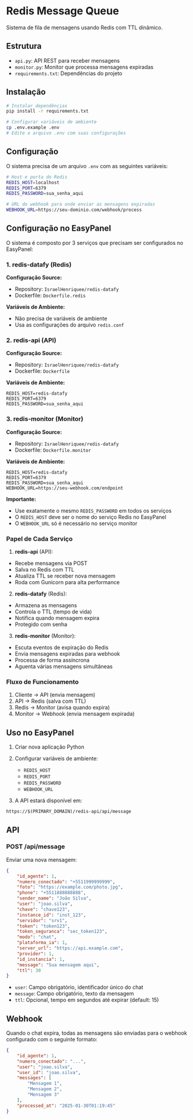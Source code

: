 # Redis Message Queue

Sistema de fila de mensagens usando Redis com TTL dinâmico.

## Estrutura

- `api.py`: API REST para receber mensagens
- `monitor.py`: Monitor que processa mensagens expiradas
- `requirements.txt`: Dependências do projeto

## Instalação

```bash
# Instalar dependências
pip install -r requirements.txt

# Configurar variáveis de ambiente
cp .env.example .env
# Edite o arquivo .env com suas configurações
```

## Configuração

O sistema precisa de um arquivo `.env` com as seguintes variáveis:

```bash
# Host e porta do Redis
REDIS_HOST=localhost
REDIS_PORT=6379
REDIS_PASSWORD=sua_senha_aqui

# URL do webhook para onde enviar as mensagens expiradas
WEBHOOK_URL=https://seu-dominio.com/webhook/process
```

## Configuração no EasyPanel

O sistema é composto por 3 serviços que precisam ser configurados no EasyPanel:

### 1. redis-datafy (Redis)
**Configuração Source:**
- Repository: `IsraelHenriquee/redis-datafy`
- Dockerfile: `Dockerfile.redis`

**Variáveis de Ambiente:**
- Não precisa de variáveis de ambiente
- Usa as configurações do arquivo `redis.conf`

### 2. redis-api (API)
**Configuração Source:**
- Repository: `IsraelHenriquee/redis-datafy`
- Dockerfile: `Dockerfile`

**Variáveis de Ambiente:**
```env
REDIS_HOST=redis-datafy
REDIS_PORT=6379
REDIS_PASSWORD=sua_senha_aqui
```

### 3. redis-monitor (Monitor)
**Configuração Source:**
- Repository: `IsraelHenriquee/redis-datafy`
- Dockerfile: `Dockerfile.monitor`

**Variáveis de Ambiente:**
```env
REDIS_HOST=redis-datafy
REDIS_PORT=6379
REDIS_PASSWORD=sua_senha_aqui
WEBHOOK_URL=https://seu-webhook.com/endpoint
```

**Importante:**
- Use exatamente o mesmo `REDIS_PASSWORD` em todos os serviços
- O `REDIS_HOST` deve ser o nome do serviço Redis no EasyPanel
- O `WEBHOOK_URL` só é necessário no serviço monitor

### Papel de Cada Serviço

1. **redis-api** (API):
- Recebe mensagens via POST
- Salva no Redis com TTL
- Atualiza TTL se receber nova mensagem
- Roda com Gunicorn para alta performance

2. **redis-datafy** (Redis):
- Armazena as mensagens
- Controla o TTL (tempo de vida)
- Notifica quando mensagem expira
- Protegido com senha

3. **redis-monitor** (Monitor):
- Escuta eventos de expiração do Redis
- Envia mensagens expiradas para webhook
- Processa de forma assíncrona
- Aguenta várias mensagens simultâneas

### Fluxo de Funcionamento
1. Cliente -> API (envia mensagem)
2. API -> Redis (salva com TTL)
3. Redis -> Monitor (avisa quando expira)
4. Monitor -> Webhook (envia mensagem expirada)

## Uso no EasyPanel

1. Criar nova aplicação Python
2. Configurar variáveis de ambiente:
   - `REDIS_HOST`
   - `REDIS_PORT`
   - `REDIS_PASSWORD`
   - `WEBHOOK_URL`

3. A API estará disponível em:
```
https://$(PRIMARY_DOMAIN)/redis-api/api/message
```

## API

### POST /api/message

Enviar uma nova mensagem:

```json
{
    "id_agente": 1,
    "numero_conectado": "+5511999999999",
    "foto": "https://example.com/photo.jpg",
    "phone": "+5511888888888",
    "sender_name": "João Silva",
    "user": "joao.silva",
    "chave": "chave123",
    "instance_id": "inst_123",
    "servidor": "srv1",
    "token": "token123",
    "token_seguranca": "sec_token123",
    "modo": "chat",
    "plataforma_ia": 1,
    "server_url": "https://api.example.com",
    "provider": 1,
    "id_instancia": 1,
    "message": "Sua mensagem aqui",
    "ttl": 30
}
```

- `user`: Campo obrigatório, identificador único do chat
- `message`: Campo obrigatório, texto da mensagem
- `ttl`: Opcional, tempo em segundos até expirar (default: 15)

## Webhook

Quando o chat expira, todas as mensagens são enviadas para o webhook configurado com o seguinte formato:

```json
{
    "id_agente": 1,
    "numero_conectado": "...",
    "user": "joao.silva",
    "user_id": "joao.silva",
    "messages": [
        "Mensagem 1",
        "Mensagem 2",
        "Mensagem 3"
    ],
    "processed_at": "2025-01-30T01:19:45"
}
